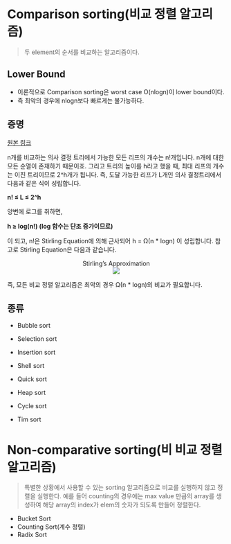 # Comparison sorting(비교 정렬 알고리즘)

> 두 element의 순서를 비교하는 알고리즘이다.

## Lower Bound
- 이론적으로 Comparison sorting은 worst case O(nlogn)이 lower bound이다.
- 즉 최악의 경우에 nlogn보다 빠르게는 불가능하다.

## 증명
[원본 링크](https://medium.com/@igniter.yoo/algorithms-%EB%B9%84%EA%B5%90-%EC%A0%95%EB%A0%AC-%EC%95%8C%EA%B3%A0%EB%A6%AC%EC%A6%98%EC%9D%98-%ED%95%98%ED%95%9C%EA%B3%BC-%EC%9D%98%EC%82%AC-%EA%B2%B0%EC%A0%95-%ED%8A%B8%EB%A6%AC-4cdd993bf370")

n개를 비교하는 의사 결정 트리에서 가능한 모든 리프의 개수는 n!개입니다. n개에 대한 모든 순열이 존재하기 때문이죠. 그리고 트리의 높이를 h라고 했을 때, 최대 리프의 개수는 이진 트리이므로 2^h개가 됩니다. 즉, 도달 가능한 리프가 L개인 의사 결정트리에서 다음과 같은 식이 성립합니다.

**n! ≤ L ≤ 2^h**

양변에 로그를 취하면,

**h ≥ log(n!) (log 함수는 단조 증가이므로)**

이 되고, n!은 Stirling Equation에 의해 근사되어 h = Ω(n * logn) 이 성립합니다. 
참고로 Stirling Equation은 다음과 같습니다.


  <p align="center">
  Stirling’s Approximation</br>
  <img src="https://cdn-images-1.medium.com/max/800/1*IJihFYuWrYnNicgSYAC5uA.png"></p>

즉, 모든 비교 정렬 알고리즘은 최악의 경우 Ω(n * logn)의 비교가 필요합니다.

## 종류
- Bubble sort
- Selection sort
- Insertion sort
- Shell sort

- Quick sort
- Heap sort

- Cycle sort
- Tim sort

# Non-comparative sorting(비 비교 정렬 알고리즘)

> 특별한 상황에서 사용할 수 있는 sorting 알고리즘으로 비교를 실행하지 않고 정렬을 실행한다. 예를 들어 counting의 경우에는 max value 만큼의 array를 생성하여 해당 array의 index가 elem의 숫자가 되도록 만들어 정렬한다.

- Bucket Sort
- Counting Sort(계수 정렬)
- Radix Sort
